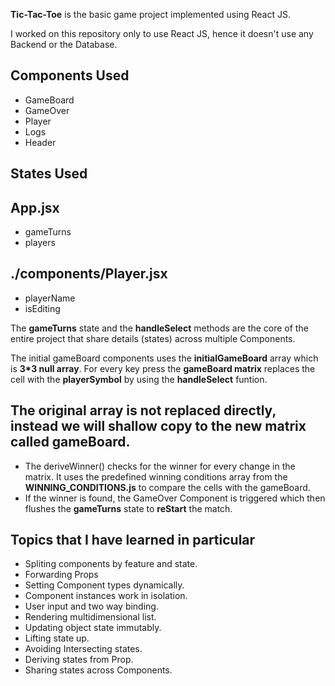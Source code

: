 **Tic-Tac-Toe** is the basic game project implemented using React JS. 

I worked on this repository only to use React JS, hence it doesn't use any Backend or the Database.

## Components Used
- GameBoard
- GameOver
- Player
- Logs
- Header

## States Used
## App.jsx
- gameTurns
- players
## ./components/Player.jsx
- playerName
- isEditing
  
The **gameTurns** state and the **handleSelect** methods are the core of the entire project that share details (states) across multiple Components.

The initial gameBoard components uses the **initialGameBoard** array which is **3*3 null array**. 
For every key press the **gameBoard matrix** replaces the cell with the **playerSymbol** by using the **handleSelect** funtion.
## The original array is not replaced directly, instead we will shallow copy to the new matrix called gameBoard. 
- The deriveWinner() checks for the winner for every change in the matrix. It uses the predefined winning conditions array from the **WINNING_CONDITIONS.js** to compare the cells with the gameBoard.
- If the winner is found, the GameOver Component is triggered which then flushes the **gameTurns** state to **reStart** the match.

## Topics that I have learned in particular
- Spliting components by feature and state.
- Forwarding Props
- Setting Component types dynamically.
- Component instances work in isolation.
- User input and two way binding.
- Rendering multidimensional list.
- Updating object state immutably.
- Lifting state up.
- Avoiding Intersecting states.
- Deriving states from Prop.
- Sharing states across Components.
  

